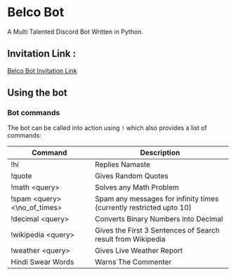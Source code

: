 # Belco Bot
A Multi Talented Discord Bot Written in Python.

## Invitation Link :
[Belco Bot Invitation Link](https://discord.com/api/oauth2/authorize?client_id=847096639704793153&permissions=0&scope=bot)

## Using the bot
### Bot commands
The bot can be called into action using `!` which also provides a list of commands:

Command       | Description
------------- | -------------
!hi           | Replies Namaste
!quote        | Gives Random Quotes
!math \<query\>   | Solves any Math Problem
!spam \<query\> <\no_of_times\> | Spam any messages for infinity times (currently restricted upto 10)
!decimal \<query\>  | Converts Binary Numbers into Decimal
!wikipedia \<query\>  | Gives the First 3 Sentences of Search result from Wikipedia
!weather \<query\>  | Gives Live Weather Report
Hindi Swear Words | Warns The Commenter
